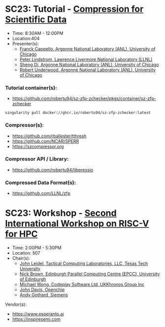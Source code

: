 # SC23: Tutorial - [Compression for Scientific Data](https://sc23.conference-program.com/presentation/?id=tut109&sess=sess232)

- Time: 8:30AM - 12:00PM
- Location:404
- Presenter(s):
  - [Franck Cappello, Argonne National Laboratory (ANL), University of Chicago](https://sc23.conference-program.com/presenter/?uid=467143)
  - [Peter Lindstrom, Lawrence Livermore National Laboratory (LLNL)](https://sc23.conference-program.com/presenter/?uid=813953)
  - [Sheng Di, Argonne National Laboratory (ANL), University of Chicago](https://sc23.conference-program.com/presenter/?uid=205563)
  - [Robert Underwood, Argonne National Laboratory (ANL), University of Chicago](https://sc23.conference-program.com/presenter/?uid=634273)

### Tutorial container(s): 
- https://github.com/robertu94/sz-zfp-zchecker/pkgs/container/sz-zfp-zchecker
```
singularity pull docker://ghcr.io/robertu94/sz-zfp-zchecker:latest
```

### Compressor(s):
- https://github.com/rballester/tthresh
- https://github.com/NCAR/SPERR
- https://szcompressor.org

### Compressor API / Library:
- https://github.com/robertu94/libpressio

### Compressed Data Format(s):
- https://github.com/LLNL/zfp


# SC23: Workshop - [Second International Workshop on RISC-V for HPC](https://sc23.conference-program.com/session/?sess=sess455)

- Time: 2:00PM - 5:30PM
- Location: 507
- Chair(s):
  - [John Leidel, Tactical Computing Laboratories, LLC, Texas Tech University](https://sc23.conference-program.com/presenter/?uid=113763)
  - [Nick Brown, Edinburgh Parallel Computing Centre (EPCC), University of Edinburgh](https://sc23.conference-program.com/presenter/?uid=582863)
  - [Michael Wong, Codeplay Software Ltd, UKKhronos Group Inc](https://sc23.conference-program.com/presenter/?uid=159963)
  - [John Davis, Openchip](https://sc23.conference-program.com/presenter/?uid=306893)
  - [Andy Gothard, Siemens](https://sc23.conference-program.com/organization/?inst=15737075033194746030)
 
Vendor(s):
- https://www.esperanto.ai
- https://inspiresemi.com

